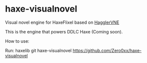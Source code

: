 # haxe-visualnovel

Visual novel engine for HaxeFlixel based on [HagglerVNE](https://github.com/gummywormz/HagglerVNE)

This is the engine that powers DDLC Haxe (Coming soon).

How to use:

Run: haxelib git haxe-visualnovel https://github.com/Zero0xx/haxe-visualnovel
